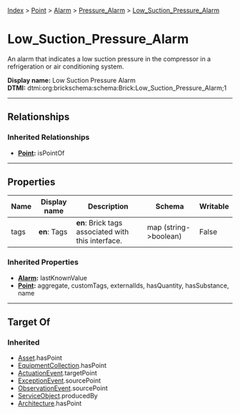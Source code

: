 [Index](../../../index.md) > [Point](../../Point.md) > [Alarm](../Alarm.md) > [Pressure_Alarm](Pressure_Alarm.md) > [Low_Suction_Pressure_Alarm](#)
# Low_Suction_Pressure_Alarm

An alarm that indicates a low suction pressure in the compressor in a refrigeration or air conditioning system.


**Display name:** Low Suction Pressure Alarm<br />
**DTMI:** dtmi:org:brickschema:schema:Brick:Low_Suction_Pressure_Alarm;1

---

## Relationships

### Inherited Relationships
* **[Point](../../Point.md):** isPointOf

---

## Properties

|Name|Display name|Description|Schema|Writable|
|-|-|-|-|-|
|tags|**en**: Tags|**en**: Brick tags associated with this interface.|map (string->boolean)|False|
### Inherited Properties
* **[Alarm](../Alarm.md):** lastKnownValue
* **[Point](../../Point.md):** aggregate, customTags, externalIds, hasQuantity, hasSubstance, name

---

## Target Of
### Inherited
* [Asset](../../../Asset/Asset.md).hasPoint
* [EquipmentCollection](../../../Collection/EquipmentCollection.md).hasPoint
* [ActuationEvent](../../../Event/PointEvent/ActuationEvent.md).targetPoint
* [ExceptionEvent](../../../Event/PointEvent/ExceptionEvent.md).sourcePoint
* [ObservationEvent](../../../Event/PointEvent/ObservationEvent.md).sourcePoint
* [ServiceObject](../../../Information/ServiceObject/ServiceObject.md).producedBy
* [Architecture](../../../Space/Architecture/Architecture.md).hasPoint
